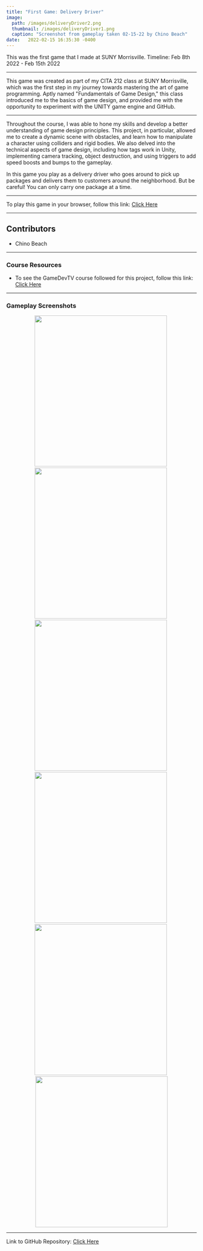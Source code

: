```yaml
---
title: "First Game: Delivery Driver"
image: 
  path: /images/deliveryDriver2.png
  thumbnail: /images/deliveryDriver1.png
  caption: "Screenshot from gameplay taken 02-15-22 by Chino Beach"
date:   2022-02-15 16:35:30 -0400
---
```


This was the first game that I made at SUNY Morrisville.
Timeline: Feb 8th 2022 - Feb 15th 2022

---
 
This game was created as part of my CITA 212 class at SUNY Morrisville, which was the first step in my journey towards mastering the art of game programming. Aptly named "Fundamentals of Game Design," this class introduced me to the basics of game design, and provided me with the opportunity to experiment with the UNITY game engine and GitHub.

---

Throughout the course, I was able to hone my skills and develop a better understanding of game design principles. This project, in particular, allowed me to create a dynamic scene with obstacles, and learn how to manipulate a character using colliders and rigid bodies. We also delved into the technical aspects of game design, including how tags work in Unity, implementing camera tracking, object destruction, and using triggers to add speed boosts and bumps to the gameplay.

In this game you play as a delivery driver who goes around to pick up packages and delivers them to customers around the neighborhood. But be careful! You can only carry one package at a time. 

---

To play this game in your browser, follow this link: <a href="https://chinobeach.itch.io/deliverydriver">Click Here</a> 

---

## Contributors
* Chino Beach

---

### Course Resources
* To see the GameDevTV course followed for this project, follow this link: <a href="https://www.gamedev.tv/courses/enrolled/1394720">Click Here</a> 

---

### Gameplay Screenshots
<div align="center">

  <img src="/images/deliveryDriver1.png" alt="" width="350" height="400">&nbsp;
  <img src="/images/deliveryDriver2.png" alt="" width="350" height="400">&nbsp;
  <img src="/images/deliveryDriver3.png" alt="" width="350" height="400">&nbsp; 
  <img src="/images/deliveryDriver4.png" alt="" width="350" height="400">&nbsp;
  <img src="/images/deliveryDriver5.png" alt="" width="350" height="400">&nbsp;
  <img src="/images/deliveryDriver6.png" alt="" width="350" height="400"> 

</div>

---

Link to GitHub Repository: <a href="https://github.com/ChinoBeach/BeachDeliveryDriver/commits/master">Click Here</a>
